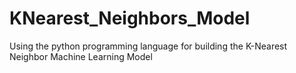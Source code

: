 # KNearest_Neighbors_Model
Using the python programming language for building the K-Nearest Neighbor Machine Learning Model
